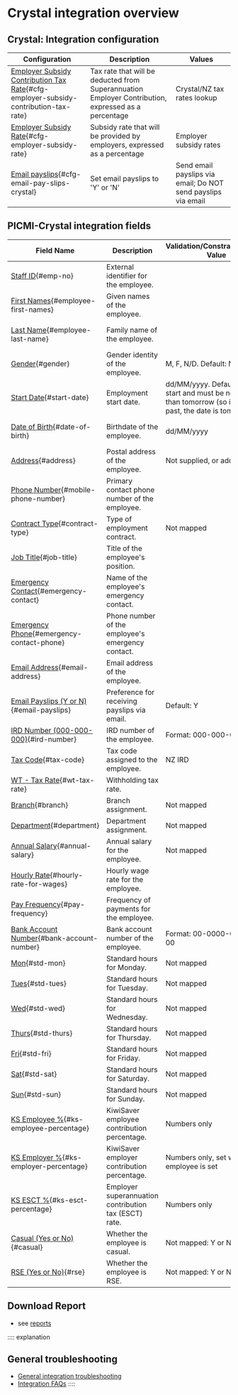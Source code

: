 # Crystal integration overview

## Crystal: Integration configuration

| Configuration                                                                                                                      | Description                                                                                         | Values                                                        |
|------------------------------------------------------------------------------------------------------------------------------------|-----------------------------------------------------------------------------------------------------|---------------------------------------------------------------|
| [Employer Subsidy Contribution Tax Rate](#cfg-employer-subsidy-contribution-tax-rate){#cfg-employer-subsidy-contribution-tax-rate} | Tax rate that will be deducted from Superannuation Employer Contribution, expressed as a percentage | Crystal/NZ tax rates lookup                                   |
| [Employer Subsidy Rate](#cfg-employer-subsidy-rate){#cfg-employer-subsidy-rate}                                                    | Subsidy rate that will be provided by employers, expressed as a percentage                          | Employer subsidy rates                                        |
| [Email payslips](#cfg-email-pay-slips-crystal){#cfg-email-pay-slips-crystal}                                                       | Set email payslips to 'Y' or 'N'                                                                    | Send email payslips via email; Do NOT send payslips via email |

## PICMI-Crystal integration fields

| **Field Name**                                                        | **Description**                                       | **Validation/Constraint/Default Value**                                                                             | **Source**                       |
|-----------------------------------------------------------------------|-------------------------------------------------------|---------------------------------------------------------------------------------------------------------------------|----------------------------------|
| [Staff ID](#emp-no){#emp-no}                                          | External identifier for the employee.                 |                                                                                                                     | Integration                      |
| [First Names](#employee-first-names){#employee-first-names}           | Given names of the employee.                          |                                                                                                                     | Personal Information (Jobseeker) |
| [Last Name](#employee-last-name){#employee-last-name}                 | Family name of the employee.                          |                                                                                                                     | Personal Information (Jobseeker) |
| [Gender](#gender){#gender}                                            | Gender identity of the employee.                      | M, F, N/D. Default: N/D                                                                                             | Personal Information (Jobseeker) |
| [Start Date](#start-date){#start-date}                                | Employment start date.                                | dd/MM/yyyy. Default to job start and must be no earlier than tomorrow (so if started in past, the date is tomorrow) | Contract/Job                     |
| [Date of Birth](#date-of-birth){#date-of-birth}                       | Birthdate of the employee.                            | dd/MM/yyyy                                                                                                          | Personal Information (Jobseeker) |
| [Address](#address){#address}                                         | Postal address of the employee.                       | Not supplied, or address                                                                                            | Personal Information (Jobseeker) |
| [Phone Number](#mobile-phone-number){#mobile-phone-number}            | Primary contact phone number of the employee.         |                                                                                                                     | Personal Information (Jobseeker) |
| [Contract Type](#contract-type){#contract-type}                       | Type of employment contract.                          | Not mapped                                                                                                          | Contract/Job                     |
| [Job Title](#job-title){#job-title}                                   | Title of the employee's position.                     |                                                                                                                     | Contract/Job                     |
| [Emergency Contact](#emergency-contact){#emergency-contact}           | Name of the employee's emergency contact.             |                                                                                                                     | Questions                        |
| [Emergency Phone](#emergency-contact-phone){#emergency-contact-phone} | Phone number of the employee's emergency contact.     |                                                                                                                     | Questions                        |
| [Email Address](#email-address){#email-address}                       | Email address of the employee.                        |                                                                                                                     | Personal Information (Jobseeker) |
| [Email Payslips (Y or N)](#email-payslips){#email-payslips}           | Preference for receiving payslips via email.          | Default: Y                                                                                                          | Crystal                          |
| [IRD Number (000-000-000)](#ird-number){#ird-number}                  | IRD number of the employee.                           | Format: 000-000-000                                                                                                 | Questions                        |
| [Tax Code](#tax-code){#tax-code}                                      | Tax code assigned to the employee.                    | NZ IRD                                                                                                              | Questions                        |
| [WT - Tax Rate](#wt-tax-rate){#wt-tax-rate}                           | Withholding tax rate.                                 |                                                                                                                     | Crystal                          |
| [Branch](#branch){#branch}                                            | Branch assignment.                                    | Not mapped                                                                                                          | Crystal                          |
| [Department](#department){#department}                                | Department assignment.                                | Not mapped                                                                                                          | Crystal                          |
| [Annual Salary](#annual-salary){#annual-salary}                       | Annual salary for the employee.                       | Not mapped                                                                                                          | Contract/Job                     |
| [Hourly Rate](#hourly-rate-for-wages){#hourly-rate-for-wages}         | Hourly wage rate for the employee.                    |                                                                                                                     | Contract/Job                     |
| [Pay Frequency](#pay-frequency){#pay-frequency}                       | Frequency of payments for the employee.               |                                                                                                                     | Crystal                          |
| [Bank Account Number](#bank-account-number){#bank-account-number}     | Bank account number of the employee.                  | Format: 00-0000-0000000-00                                                                                          | Questions                        |
| [Mon](#std-mon){#std-mon}                                             | Standard hours for Monday.                            | Not mapped                                                                                                          | Crystal                          |
| [Tues](#std-tues){#std-tues}                                          | Standard hours for Tuesday.                           | Not mapped                                                                                                          | Crystal                          |
| [Wed](#std-wed){#std-wed}                                             | Standard hours for Wednesday.                         | Not mapped                                                                                                          | Crystal                          |
| [Thurs](#std-thurs){#std-thurs}                                       | Standard hours for Thursday.                          | Not mapped                                                                                                          | Crystal                          |
| [Fri](#std-fri){#std-fri}                                             | Standard hours for Friday.                            | Not mapped                                                                                                          | Crystal                          |
| [Sat](#std-sat){#std-sat}                                             | Standard hours for Saturday.                          | Not mapped                                                                                                          | Crystal                          |
| [Sun](#std-sun){#std-sun}                                             | Standard hours for Sunday.                            | Not mapped                                                                                                          | Crystal                          |
| [KS Employee %](#ks-employee-percentage){#ks-employee-percentage}     | KiwiSaver employee contribution percentage.           | Numbers only                                                                                                        | Questions                        |
| [KS Employer %](#ks-employer-percentage){#ks-employer-percentage}     | KiwiSaver employer contribution percentage.           | Numbers only, set when employee is set                                                                              | Crystal                          |
| [KS ESCT %](#ks-esct-percentage){#ks-esct-percentage}                 | Employer superannuation contribution tax (ESCT) rate. | Numbers only                                                                                                        | Crystal                          |
| [Casual (Yes or No)](#casual){#casual}                                | Whether the employee is casual.                       | Not mapped: Y or N                                                                                                  | Contract/Job                     |
| [RSE (Yes or No)](#rse){#rse}                                         | Whether the employee is RSE.                          | Not mapped: Y or N                                                                                                  | Contract/Job                     |

## Download Report

* see [reports](download-reports.md)

:::: explanation

## General troubleshooting

- [General integration troubleshooting](integrations#troubleshooting)
- [Integration FAQs](../faqs#integrations)
  ::::
